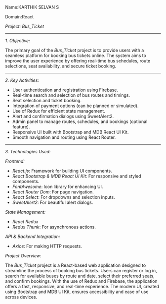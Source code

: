 Name:KARTHIK SELVAN S

Domain:React


*Project: Bus_Ticket*

---

 *1. Objective:*
 
The primary goal of the *Bus_Ticket* project is to provide users with a seamless platform for booking bus tickets online. The system aims to improve the user experience by offering real-time bus schedules, route selections, seat availability, and secure ticket booking.

---

 *2. Key Activities:*
- User authentication and registration using Firebase.
- Real-time search and selection of bus routes and timings.
- Seat selection and ticket booking.
- Integration of payment options (can be planned or simulated).
- Use of Redux for efficient state management.
- Alert and confirmation dialogs using SweetAlert2.
- Admin panel to manage routes, schedules, and bookings (optional feature).
- Responsive UI built with Bootstrap and MDB React UI Kit.
- Smooth navigation and routing using React Router.

---
 *3. Technologies Used:*

*Frontend:*
- *React.js*: Framework for building UI components.
- *React Bootstrap & MDB React UI Kit*: For responsive and styled components.
- *FontAwesome*: Icon library for enhancing UI.
- *React Router Dom*: For page navigation.
- *React Select*: For dropdowns and selection inputs.
- *SweetAlert2*: For beautiful alert dialogs.

 *State Management:*
- *React Redux*
- *Redux Thunk*: For asynchronous actions.

 *API & Backend Integration:*
- *Axios*: For making HTTP requests.

*Project Overview:*

The *Bus_Ticket* project is a React-based web application designed to streamline the process of booking bus tickets. Users can register or log in, search for available buses by route and date, select their preferred seats, and confirm bookings. With the use of Redux and Firebase, the application offers a fast, responsive, and real-time experience. The modern UI, created using Bootstrap and MDB UI Kit, ensures accessibility and ease of use across devices.
